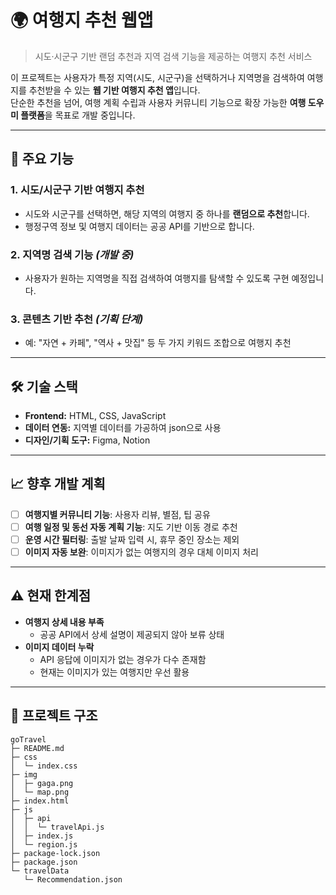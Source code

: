# 🌍 여행지 추천 웹앱

> 시도·시군구 기반 랜덤 추천과 지역 검색 기능을 제공하는 여행지 추천 서비스

이 프로젝트는 사용자가 특정 지역(시도, 시군구)을 선택하거나 지역명을 검색하여 여행지를 추천받을 수 있는 **웹 기반 여행지 추천 앱**입니다.  
단순한 추천을 넘어, 여행 계획 수립과 사용자 커뮤니티 기능으로 확장 가능한 **여행 도우미 플랫폼**을 목표로 개발 중입니다.

---

## 📌 주요 기능

### 1. 시도/시군구 기반 여행지 추천

- 시도와 시군구를 선택하면, 해당 지역의 여행지 중 하나를 **랜덤으로 추천**합니다.
- 행정구역 정보 및 여행지 데이터는 공공 API를 기반으로 합니다.

### 2. 지역명 검색 기능 _(개발 중)_

- 사용자가 원하는 지역명을 직접 검색하여 여행지를 탐색할 수 있도록 구현 예정입니다.

### 3. 콘텐츠 기반 추천 _(기획 단계)_

- 예: "자연 + 카페", "역사 + 맛집" 등 두 가지 키워드 조합으로 여행지 추천

---

## 🛠 기술 스택

- **Frontend:** HTML, CSS, JavaScript
- **데이터 연동:** 지역별 데이터를 가공하여 json으로 사용
- **디자인/기획 도구:** Figma, Notion

---

## 📈 향후 개발 계획

- [ ] **여행지별 커뮤니티 기능**: 사용자 리뷰, 별점, 팁 공유
- [ ] **여행 일정 및 동선 자동 계획 기능**: 지도 기반 이동 경로 추천
- [ ] **운영 시간 필터링**: 출발 날짜 입력 시, 휴무 중인 장소는 제외
- [ ] **이미지 자동 보완**: 이미지가 없는 여행지의 경우 대체 이미지 처리

---

## ⚠️ 현재 한계점

- **여행지 상세 내용 부족**
  - 공공 API에서 상세 설명이 제공되지 않아 보류 상태
- **이미지 데이터 누락**
  - API 응답에 이미지가 없는 경우가 다수 존재함
  - 현재는 이미지가 있는 여행지만 우선 활용

---

## 📁 프로젝트 구조

```
goTravel
├─ README.md
├─ css
│  └─ index.css
├─ img
│  ├─ gaga.png
│  └─ map.png
├─ index.html
├─ js
│  ├─ api
│  │  └─ travelApi.js
│  ├─ index.js
│  └─ region.js
├─ package-lock.json
├─ package.json
└─ travelData
   └─ Recommendation.json

```
